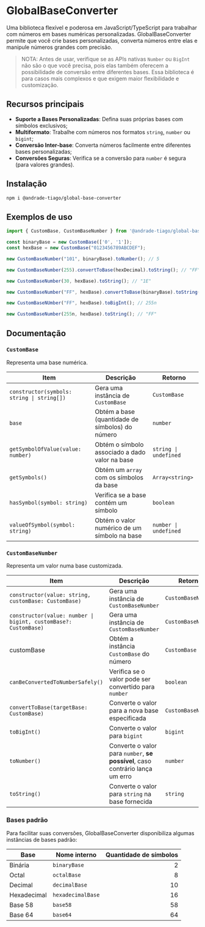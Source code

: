# GlobalBaseConverter

Uma biblioteca flexível e poderosa em JavaScript/TypeScript para trabalhar com números em bases numéricas personalizadas.
GlobalBaseConverter permite que você crie bases personalizadas, converta números entre elas e manipule números grandes com precisão.

> NOTA: Antes de usar, verifique se as APIs nativas `Number` ou `BigInt` não são o que você precisa,
pois elas também oferecem a possibilidade de conversão entre diferentes bases.
Essa biblioteca é para casos mais complexos e que exigem maior flexibilidade e customização.

## Recursos principais

- **Suporte a Bases Personalizadas**: Defina suas próprias bases com símbolos exclusivos;
- **Multiformato**: Trabalhe com números nos formatos `string`, `number` ou `bigint`;
- **Conversão Inter-base**: Converta números facilmente entre diferentes bases personalizadas;
- **Conversões Seguras**: Verifica se a conversão para `number` é segura (para valores grandes).

## Instalação

```bash
npm i @andrade-tiago/global-base-converter
```

## Exemplos de uso

```ts
import { CustomBase, CustomBaseNumber } from '@andrade-tiago/global-base-converter';

const binaryBase = new CustomBase(['0', '1']);
const hexBase = new CustomBase("0123456789ABCDEF");

new CustomBaseNumber("101", binaryBase).toNumber(); // 5

new CustomBaseNumber(255).convertToBase(hexDecimal).toString(); // "FF"

new CustomBaseNumber(30, hexBase).toString(); // "1E"

new CustomBaseNumber("FF", hexBase).convertToBase(binaryBase).toString(); // "11111111"

new CustomBaseNUmber("FF", hexBase).toBigInt(); // 255n

new CustomBaseNumber(255n, hexBase).toString(); // "FF"
```

## Documentação

### `CustomBase`

Representa uma base numérica.

| Item | Descrição | Retorno |
| --- | --- | --- |
| `constructor(symbols: string \| string[])` | Gera uma instância de `CustomBase` | `CustomBase` |
| `base` | Obtém a base (quantidade de símbolos) do número | `number` |
| `getSymbolOfValue(value: number)` | Obtém o símbolo associado a dado valor na base | `string \| undefined` |
| `getSymbols()` | Obtém um `array` com os símbolos da base | `Array<string>` |
| `hasSymbol(symbol: string)` | Verifica se a base contém um símbolo | `boolean` |
| `valueOfSymbol(symbol: string)` | Obtém o valor numérico de um símbolo na base | `number \| undefined` |


### `CustomBaseNumber`

Representa um valor numa base customizada.

| Item | Descrição | Retorno |
| --- | --- | --- |
| `constructor(value: string, customBase: CustomBase)` | Gera uma instância de `CustomBaseNumber` | `CustomBaseNumber` |
| `constructor(value: number \| bigint, customBase?: CustomBase)` | Gera uma instância de `CustomBaseNumber` | `CustomBaseNumber` |
| customBase | Obtém a instância `CustomBase` do número | `CustomBase` |
| `canBeConvertedToNumberSafely()` | Verifica se o valor pode ser convertido para `number` | `boolean` |
| `convertToBase(targetBase: CustomBase)` | Converte o valor para a nova base especificada | `CustomBaseNumber` |
| `toBigInt()` | Converte o valor para `bigint` | `bigint` |
| `toNumber()` | Converte o valor para `number`, **se possível**, caso contrário lança um erro | `number` |
| `toString()` | Converte o valor para `string` na base fornecida | `string` |

### Bases padrão

Para facilitar suas conversões, GlobalBaseConverter disponibiliza algumas instâncias de bases padrão:

| Base | Nome interno | Quantidade de símbolos |
| --- | --- | ---: |
| Binária | `binaryBase` | 2 |
| Octal | `octalBase` | 8 |
| Decimal | `decimalBase` | 10 |
| Hexadecimal | `hexadecimalBase` | 16 |
| Base 58 | `base58` | 58 |
| Base 64 | `base64` | 64 |
